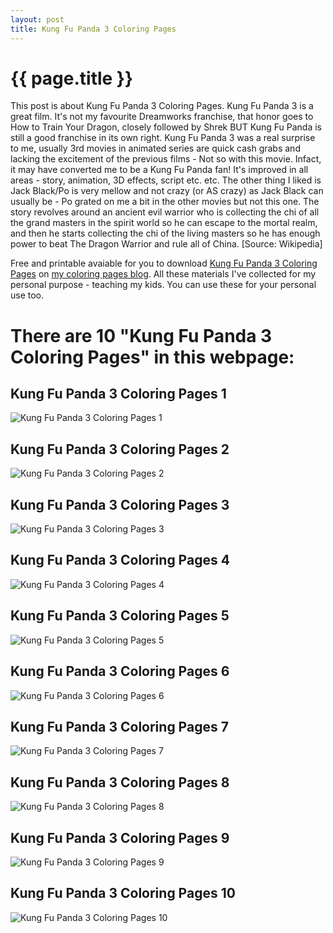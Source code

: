 ```yaml
---
layout: post
title: Kung Fu Panda 3 Coloring Pages
---
```


{{ page.title }}
================

This post is about Kung Fu Panda 3 Coloring Pages. Kung Fu Panda 3 is a great film.  It's not my favourite Dreamworks franchise, that honor goes to How to Train Your Dragon, closely followed by Shrek BUT Kung Fu Panda is still a good franchise in its own right.  Kung Fu Panda 3 was a real surprise to me, usually 3rd movies in animated series are quick cash grabs and lacking the excitement of the previous films - Not so with this movie. Infact, it may have converted me to be a Kung Fu Panda fan! It's improved in all areas - story, animation, 3D effects, script etc. etc.  The other thing I liked is Jack Black/Po is very mellow and not crazy (or AS crazy) as Jack Black can usually be - Po grated on me a bit in the other movies but not this one.  The story revolves around an ancient evil warrior who is collecting the chi of all the grand masters in the spirit world so he can escape to the mortal realm, and then he starts collecting the chi of the living masters so he has enough power to beat The Dragon Warrior and rule all of China. [Source: Wikipedia]

Free and printable avaiable for you to download [Kung Fu Panda 3 Coloring Pages](https://coloring-pages.github.io/2022/1/18/Kung-Fu-Panda-3-Coloring-Pages.html) on [my coloring pages blog](https://coloring-pages.github.io/). All these materials I've collected for my personal purpose - teaching my kids. You can use these for your personal use too.

# **There are 10 "Kung Fu Panda 3 Coloring Pages" in this webpage:**

## Kung Fu Panda 3 Coloring Pages 1

![Kung Fu Panda 3 Coloring Pages 1](https://coloring-pages.github.io/coloring-pages/Kung-Fu-Panda-3-Coloring-Pages-1.png)

<script async src="https://pagead2.googlesyndication.com/pagead/js/adsbygoogle.js?client=ca-pub-6753140515841889" crossorigin="anonymous"></script> <ins class="adsbygoogle" style="display:block" data-ad-format="autorelaxed" data-ad-client="ca-pub-6753140515841889" data-ad-slot="5405745125"></ins><script>(adsbygoogle = window.adsbygoogle || []).push({}); </script>

## Kung Fu Panda 3 Coloring Pages 2

![Kung Fu Panda 3 Coloring Pages 2](https://coloring-pages.github.io/coloring-pages/Kung-Fu-Panda-3-Coloring-Pages-2.png)

## Kung Fu Panda 3 Coloring Pages 3

![Kung Fu Panda 3 Coloring Pages 3](https://coloring-pages.github.io/coloring-pages/Kung-Fu-Panda-3-Coloring-Pages-3.png)

## Kung Fu Panda 3 Coloring Pages 4

![Kung Fu Panda 3 Coloring Pages 4](https://coloring-pages.github.io/coloring-pages/Kung-Fu-Panda-3-Coloring-Pages-4.png)

## Kung Fu Panda 3 Coloring Pages 5

![Kung Fu Panda 3 Coloring Pages 5](https://coloring-pages.github.io/coloring-pages/Kung-Fu-Panda-3-Coloring-Pages-5.png)

## Kung Fu Panda 3 Coloring Pages 6

![Kung Fu Panda 3 Coloring Pages 6](https://coloring-pages.github.io/coloring-pages/Kung-Fu-Panda-3-Coloring-Pages-6.png)

## Kung Fu Panda 3 Coloring Pages 7

![Kung Fu Panda 3 Coloring Pages 7](https://coloring-pages.github.io/coloring-pages/Kung-Fu-Panda-3-Coloring-Pages-7.png)

## Kung Fu Panda 3 Coloring Pages 8

![Kung Fu Panda 3 Coloring Pages 8](https://coloring-pages.github.io/coloring-pages/Kung-Fu-Panda-3-Coloring-Pages-8.png)

## Kung Fu Panda 3 Coloring Pages 9

![Kung Fu Panda 3 Coloring Pages 9](https://coloring-pages.github.io/coloring-pages/Kung-Fu-Panda-3-Coloring-Pages-9.png)

## Kung Fu Panda 3 Coloring Pages 10

![Kung Fu Panda 3 Coloring Pages 10](https://coloring-pages.github.io/coloring-pages/Kung-Fu-Panda-3-Coloring-Pages-10.png)

<script async src="https://pagead2.googlesyndication.com/pagead/js/adsbygoogle.js?client=ca-pub-6753140515841889" crossorigin="anonymous"></script> <ins class="adsbygoogle" style="display:block" data-ad-format="autorelaxed" data-ad-client="ca-pub-6753140515841889" data-ad-slot="5405745125"></ins><script>(adsbygoogle = window.adsbygoogle || []).push({}); </script>

